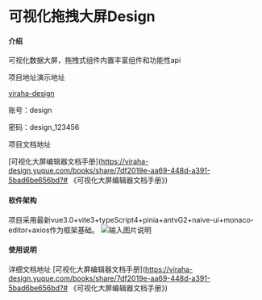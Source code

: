 # 可视化拖拽大屏Design

#### 介绍
可视化数据大屏，拖拽式组件内置丰富组件和功能性api

项目地址演示地址

[viraha-design](http://designer.zhonghangsoft.com/index/project)

账号：design

密码：design_123456

项目文档地址

[可视化大屏编辑器文档手册](https://viraha-design.yuque.com/books/share/7df2019e-aa69-448d-a391-5bad6be656bd?# 《可视化大屏编辑器文档手册》)


#### 软件架构
项目采用最新vue3.0+vite3+typeScript4+pinia+antvG2+naive-ui+monaco-editor+axios作为框架基础。
![输入图片说明](https://cdn.nlark.com/yuque/0/2022/png/28681422/1661954453548-311d0855-e46b-459a-812a-06537040ec5e.png?x-oss-process=image%2Fresize%2Cw_1592%2Climit_0)

#### 使用说明

详细文档地址
[可视化大屏编辑器文档手册](https://viraha-design.yuque.com/books/share/7df2019e-aa69-448d-a391-5bad6be656bd?# 《可视化大屏编辑器文档手册》)

